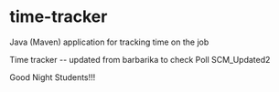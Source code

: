 # time-tracker
Java (Maven) application for tracking time on the job

Time tracker -- updated from barbarika to check Poll SCM_Updated2

Good Night Students!!!
